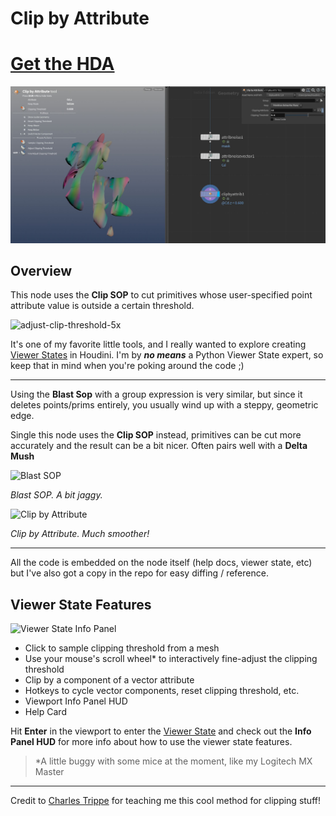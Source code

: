 # Clip by Attribute

# [Get the HDA](https://github.com/jamesrobinsonvfx/clipbyattrib/releases/latest/download/sop_clipbyattrib_1_0.hda)

![Cover Photo](https://github.com/jamesrobinsonvfx/clipbyattrib/blob/main/houdini/help/images/clipbyattrib-cover-resized.jpg)

## Overview

This node uses the **Clip SOP** to cut primitives whose user-specified point attribute value is
outside a certain threshold. 

![adjust-clip-threshold-5x](https://user-images.githubusercontent.com/32847792/216855886-90803980-9df8-4d8e-8454-185f31167815.gif)


It's one of my favorite little tools, and I really wanted
to explore creating [Viewer
States](https://www.sidefx.com/docs/houdini/hom/python_states.html) in Houdini. I'm by ***no
means*** a Python Viewer State expert, so keep that in
mind when you're poking around the code ;)


---

Using the **Blast Sop** with a group expression is very similar, but since it
deletes points/prims entirely, you usually wind up with a steppy, geometric
edge.

Single this node uses the **Clip SOP** instead, primitives can be cut more
accurately and the result can be a bit nicer. Often pairs well with a **Delta
Mush**

<img width="601" alt="Blast SOP" src="https://user-images.githubusercontent.com/32847792/216853109-687451fd-bfa5-4366-bef5-87990de86058.png">

*Blast SOP. A bit jaggy.*

<img width="601" alt="Clip by Attribute" src="https://user-images.githubusercontent.com/32847792/216853122-6bd9e97e-1410-4a01-b037-bc5aab439060.png">

*Clip by Attribute. Much smoother!*

---

All the code is embedded on the node itself (help docs, viewer state, etc) but I've also got a copy in the repo for easy diffing / reference.

## Viewer State Features

<img width="1136" alt="Viewer State Info Panel" src="https://user-images.githubusercontent.com/32847792/216853150-1b878c78-4b5a-4866-9b23-8deb57059156.png">

- Click to sample clipping threshold from a mesh
- Use your mouse's scroll wheel* to interactively fine-adjust the clipping threshold
- Clip by a component of a vector attribute
- Hotkeys to cycle vector components, reset clipping threshold, etc.
- Viewport Info Panel HUD
- Help Card

Hit **Enter** in the viewport to enter the [Viewer
State](https://www.sidefx.com/docs/houdini/hom/python_states.html) and check out
the **Info Panel HUD** for more info about how to use the viewer state features.

> *A little buggy with some mice at the moment, like my Logitech MX Master

---

Credit to [Charles Trippe](http://vimeo.com/charlestrippe) for teaching me this cool method for clipping stuff!
